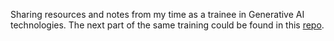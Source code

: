 Sharing resources and notes from my time as a trainee in Generative AI technologies. The next part of the same training could be found in this [repo](https://github.com/krishnagopika/trng-1855/tree/main).
